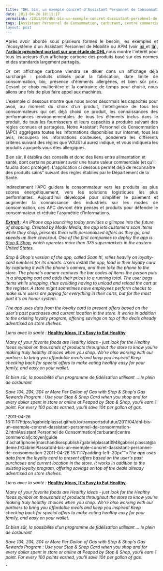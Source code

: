 ```yaml
---
title: "DHL bis, un exemple concret d'Assistant Personnel de Consommation"
date: 2011-04-26 18:11:17
permalink: /2011/04/dhl-bis-un-exemple-concret-dassistant-personnel-de-consommation-2.html
tags: [Assistant Personnel de Consommation, carburant, centre commercial, citoyen, guide d'achat, iphone, marchandises]
layout: post
---
```


<p style="text-align: justify">Après avoir abordé sous plusieurs formes le besoin, les exemples et l'écosystème d'un Assistant Personnel de Mobilité ou APM (voir <strong><a href="https://gabrielplassat.github.io/transportsdufutur/2010/11/metanote-tdf-10-nous-etions-nous-sommes-et-nous-serons-des-cyborgs-lassistant-personnel-de-mobilite.html" target="_blank">ici </a></strong>et <strong><a href="https://gabrielplassat.github.io/transportsdufutur/2011/04/personnal-travel-assistant-assistant-personnel-de-mobilite-seoul.html" target="_blank">là</a></strong>), <strong><a href="https://gabrielplassat.github.io/transportsdufutur/2011/04/dhl-les-solutions-logistiques-durables-passent-par-plus-de-transparence-plus-de-regulation-plus-de-c.html" target="_blank">l'article précédent portant sur une étude de DHL </a></strong>nous montre l'intérêt pour tous les acteurs d'un affichage carbone des produits basé sur des normes et des standards largement partagés.</p> <p style="text-align: justify">Or cet affichage carbone viendra se diluer dans un affichage déjà surchargé : produits utilisés pour la fabrication, date limite de consommation, bio, présence d'éléments allergènes, et bien sûr prix. Devant ce choix multicritère et la contrainte de temps pour choisir, nous allons une fois de plus faire appel aux machines.</p> <p style="text-align: justify">L'exemple ci dessous montre que nous avons désormais les capacités pour avoir, au moment du choix d'un produit, l'intelligence de tous les consommateurs qui ont déjà choisi ce produit, les connaissances des performances environnementales de tous les éléments inclus dans le produit, de tous les fournisseurs et leurs capacités à produire suivant des règles connues et partagées. Notre Assistant Personnel de Consommation (APC) aggrégera toutes les informations disponibles sur internet, tous les avis, recoupera les informations douteuses, pondérera les différents critères suivant des règles que VOUS lui aurez indiqué, et vous indiquera les produits auxquels vous êtes allergiques. </p>  <!--more-->  Bien sûr, il établira des conseils et donc des liens entre alimentation et santé, dont certains pourraient avoir une haute valeur commerciale (et qu'il faudra donc protéger). L'application ci dessous permet déjà de reconnaître des produits sains" suivant des règles établies par le Département de la Santé. <p style="text-align: justify">Indirectement l'APC guidera le consommateur vers les produits les plus sobres énergétiquement, vers les solutions logistiques les plus performantes. Aujourd'hui développé pour simplifier le paiement et augmenter la connaissance des industriels sur les modes de consommation, ces APC devront être pensés et produits pour défendre le consommateur et réduire l'asymétrie d'informations.<br /></p> <p style="text-align: justifypadding-left: 30px"><em><strong><a href="http://www.technologyreview.com/communications/37457/page2/" target="_blank">Extrait </a></strong>: An iPhone app launching today provides a glimpse into the future of shopping. Created by Modiv Media, the app lets customers scan items while they shop, presents them with personalized offers as they go, and speeds up their checkout. One of the first companies to deploy the app is <a href="http://www.stopandshop.com/" target="_blank">Stop & Shop</a>, which operates more than 375 supermarkets in the eastern United States.</em></p> <p style="text-align: justifypadding-left: 30px"><em>Stop & Shop's version of the app, called Scan It!, relies heavily on loyalty-card numbers for its smarts. Users install the app, load in their loyalty card by capturing it with the phone's camera, and then take the phone to the store. The phone's camera captures the bar codes of items the person puts in a shopping cart and adds their prices to a running total. The user bags items while shopping, thus avoiding having to unload and reload the cart at the register. A store might sometimes have employees perform checks to make sure users are paying for everything in their carts, but for the most part it's an honor system.</em></p> <p style="text-align: justifypadding-left: 30px"><em>The app uses data from the loyalty card to present offers based on the user's past purchases and current location in the store. It works in addition to the existing loyalty program, offering savings on top of the deals already advertised on store shelves.</em></p> <p style="text-align: justifypadding-left: 30px"><em>Liens avec la santé : </em><strong><a href="http://www.stopandshop.com/living_well/index.htm?linkid=MN" target="_blank">Healthy Ideas, It's Easy to Eat Healthy </a></strong></p> <p style="text-align: justifypadding-left: 30px"><em>Many of your favorite foods are Healthy Ideas - just look for the Healthy Ideas symbol on thousands of products throughout the store to know you're making truly healthy choices when you shop. We're also working with our partners to bring you affordable meals and keep you inspired! Keep checking back for special offers to make eating healthy easy for your family, and easy on your wallet.</em></p> <p style="text-align: justifypadding-left: 30px"><em>Et bien sûr, la possibilité d'un programme de fidélisation utilisant ... le plein de carburant </em></p> <p style="text-align: justifypadding-left: 30px"><em>Save 10¢, 20¢, 30¢ or More Per Gallon of Gas with Stop & Shop's Gas Rewards Program : Use your Stop & Shop Card when you shop and for every dollar spent in store or online at Peapod by Stop & Shop, you'll earn 1 point. For every 100 points earned, you'll save 10¢ per gallon of gas.</em></p>"2011-04-26 18:11:17https://gabrielplassat.github.io/transportsdufutur/2011/04/dhl-bis-un-exemple-concret-dassistant-personnel-de-consommation-2.htmlAssistant Personnel de Consommation|carburant|centre commercial|citoyen|guide d'achat|iphone|marchandisespublish7gabrielplassat3948gabriel.plassat@ademe.frGabrielPlassatdhl-bis-un-exemple-concret-dassistant-personnel-de-consommation-22011-04-26 18:11:17padding-left: 30px""><em>The app uses data from the loyalty card to present offers based on the user's past purchases and current location in the store. It works in addition to the existing loyalty program, offering savings on top of the deals already advertised on store shelves.</em></p> <p style="text-align: justifypadding-left: 30px"><em>Liens avec la santé : </em><strong><a href="http://www.stopandshop.com/living_well/index.htm?linkid=MN" target="_blank">Healthy Ideas, It's Easy to Eat Healthy </a></strong></p> <p style="text-align: justifypadding-left: 30px"><em>Many of your favorite foods are Healthy Ideas - just look for the Healthy Ideas symbol on thousands of products throughout the store to know you're making truly healthy choices when you shop. We're also working with our partners to bring you affordable meals and keep you inspired! Keep checking back for special offers to make eating healthy easy for your family, and easy on your wallet.</em></p> <p style="text-align: justifypadding-left: 30px"><em>Et bien sûr, la possibilité d'un programme de fidélisation utilisant ... le plein de carburant </em></p> <p style="text-align: justifypadding-left: 30px"><em>Save 10¢, 20¢, 30¢ or More Per Gallon of Gas with Stop & Shop's Gas Rewards Program : Use your Stop & Shop Card when you shop and for every dollar spent in store or online at Peapod by Stop & Shop, you'll earn 1 point. For every 100 points earned, you'll save 10¢ per gallon of gas.</em></p>"
